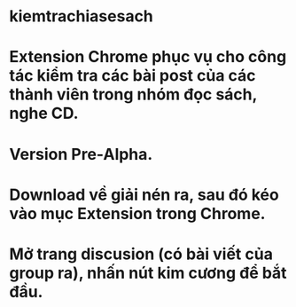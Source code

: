 # kiemtrachiasesach
# Extension Chrome phục vụ cho công tác kiểm tra các bài post của các thành viên trong nhóm đọc sách, nghe CD.
# Version Pre-Alpha.
# Download về giải nén ra, sau đó kéo vào mục Extension trong Chrome.
# Mở trang discusion (có bài viết của group ra), nhấn nút  kim cương để bắt đầu. 
